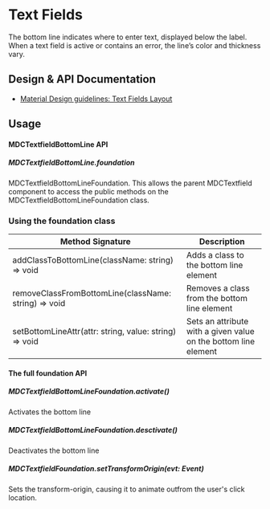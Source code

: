 # Text Fields

The bottom line indicates where to enter text, displayed below the label. When a text field is active or contains an error, the line’s color and thickness vary.

## Design & API Documentation

<ul class="icon-list">
  <li class="icon-list-item icon-list-item--spec">
    <a href="https://material.io/guidelines/components/text-fields.html#text-fields-layout">Material Design guidelines: Text Fields Layout</a>
  </li>
</ul>


## Usage

#### MDCTextfieldBottomLine API


##### MDCTextfieldBottomLine.foundation

MDCTextfieldBottomLineFoundation. This allows the parent MDCTextfield component to access the public methods on the MDCTextfieldBottomLineFoundation class.

### Using the foundation class


| Method Signature | Description |
| --- | --- |
| addClassToBottomLine(className: string) => void | Adds a class to the bottom line element |
| removeClassFromBottomLine(className: string) => void | Removes a class from the bottom line element |
| setBottomLineAttr(attr: string, value: string) => void | Sets an attribute with a given value on the bottom line element |

#### The full foundation API

##### MDCTextfieldBottomLineFoundation.activate()

Activates the bottom line

##### MDCTextfieldBottomLineFoundation.desctivate()

Deactivates the bottom line

##### MDCTextfieldFoundation.setTransformOrigin(evt: Event)

Sets the transform-origin, causing it to animate outfrom the user's click location.

